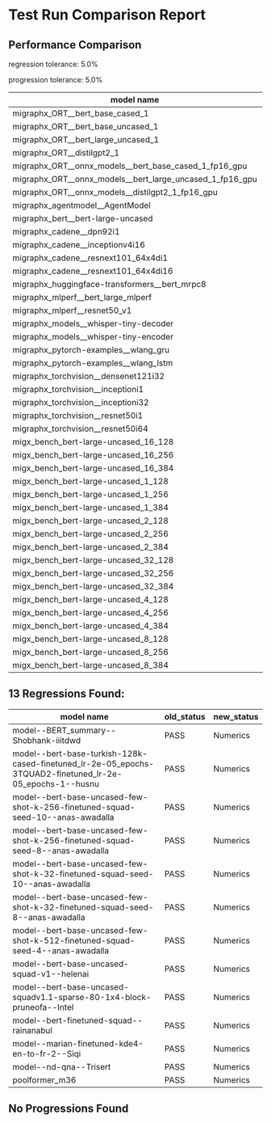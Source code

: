 # Test Run Comparison Report

## Performance Comparison

regression tolerance: 5.0%

progression tolerance: 5.0%

|model name|exit_status|analysis|old_time_ms|new_time_ms|change_ms|percent_change|
|---|---|---|---|---|---|---|
|migraphx_ORT__bert_base_cased_1|PASS|within tol|116.9974|115.3427|-1.6546|-1.41%|
|migraphx_ORT__bert_base_uncased_1|PASS|within tol|116.2794|115.9063|-0.373|-0.32%|
|migraphx_ORT__bert_large_uncased_1|PASS|within tol|519.5249|518.027|-1.4979|-0.29%|
|migraphx_ORT__distilgpt2_1|PASS|progression|73.459|68.9103|-4.5487|-6.19%|
|migraphx_ORT__onnx_models__bert_base_cased_1_fp16_gpu|Numerics|within tol|63.6401|62.1858|-1.4543|-2.29%|
|migraphx_ORT__onnx_models__bert_large_uncased_1_fp16_gpu|Numerics|within tol|331.4301|329.0408|-2.3893|-0.72%|
|migraphx_ORT__onnx_models__distilgpt2_1_fp16_gpu|Numerics|progression|37.202|35.3159|-1.8861|-5.07%|
|migraphx_agentmodel__AgentModel|Numerics|regression|1.8384|2.1325|0.2941|16.0%|
|migraphx_bert__bert-large-uncased|PASS|within tol|19.3285|19.4587|0.1302|0.67%|
|migraphx_cadene__dpn92i1|PASS|within tol|5.0515|5.0455|-0.0059|-0.12%|
|migraphx_cadene__inceptionv4i16|PASS|within tol|29.3417|29.6543|0.3126|1.07%|
|migraphx_cadene__resnext101_64x4di1|PASS|regression|5.8766|6.1741|0.2975|5.06%|
|migraphx_cadene__resnext101_64x4di16|PASS|within tol|30.2299|29.3962|-0.8338|-2.76%|
|migraphx_huggingface-transformers__bert_mrpc8|PASS|within tol|7.0566|6.9061|-0.1505|-2.13%|
|migraphx_mlperf__bert_large_mlperf|Numerics|within tol|27.423|27.1742|-0.2489|-0.91%|
|migraphx_mlperf__resnet50_v1|PASS|regression|4.7431|5.1717|0.4287|9.04%|
|migraphx_models__whisper-tiny-decoder|PASS|progression|40.465|38.0968|-2.3683|-5.85%|
|migraphx_models__whisper-tiny-encoder|Numerics|within tol|46.8871|48.1533|1.2662|2.7%|
|migraphx_pytorch-examples__wlang_gru|PASS|regression|16.3322|18.2589|1.9267|11.8%|
|migraphx_pytorch-examples__wlang_lstm|PASS|within tol|9.0149|9.0826|0.0677|0.75%|
|migraphx_torchvision__densenet121i32|PASS|within tol|18.0245|17.8435|-0.1809|-1.0%|
|migraphx_torchvision__inceptioni1|PASS|within tol|4.8855|4.919|0.0335|0.69%|
|migraphx_torchvision__inceptioni32|PASS|within tol|28.0444|27.985|-0.0595|-0.21%|
|migraphx_torchvision__resnet50i1|PASS|within tol|3.1461|3.1727|0.0266|0.85%|
|migraphx_torchvision__resnet50i64|PASS|within tol|20.6455|20.5284|-0.1171|-0.57%|
|migx_bench_bert-large-uncased_16_128|PASS|within tol|27.6707|26.914|-0.7566|-2.73%|
|migx_bench_bert-large-uncased_16_256|PASS|within tol|39.2221|38.5298|-0.6923|-1.77%|
|migx_bench_bert-large-uncased_16_384|PASS|within tol|59.4712|58.9187|-0.5525|-0.93%|
|migx_bench_bert-large-uncased_1_128|PASS|within tol|11.9564|12.1047|0.1483|1.24%|
|migx_bench_bert-large-uncased_1_256|PASS|within tol|12.5369|12.8209|0.284|2.27%|
|migx_bench_bert-large-uncased_1_384|PASS|within tol|19.3559|19.5944|0.2385|1.23%|
|migx_bench_bert-large-uncased_2_128|PASS|progression|15.0428|12.6382|-2.4046|-15.98%|
|migx_bench_bert-large-uncased_2_256|PASS|within tol|19.4514|19.582|0.1306|0.67%|
|migx_bench_bert-large-uncased_2_384|PASS|within tol|20.6052|20.3064|-0.2988|-1.45%|
|migx_bench_bert-large-uncased_32_128|PASS|within tol|37.9011|37.1624|-0.7387|-1.95%|
|migx_bench_bert-large-uncased_32_256|PASS|within tol|79.7014|77.8961|-1.8053|-2.27%|
|migx_bench_bert-large-uncased_32_384|PASS|within tol|121.767|119.822|-1.945|-1.6%|
|migx_bench_bert-large-uncased_4_128|PASS|within tol|19.5855|19.5966|0.0112|0.06%|
|migx_bench_bert-large-uncased_4_256|PASS|within tol|21.1552|20.7497|-0.4055|-1.92%|
|migx_bench_bert-large-uncased_4_384|PASS|within tol|24.7057|24.0649|-0.6407|-2.59%|
|migx_bench_bert-large-uncased_8_128|PASS|within tol|21.068|20.7979|-0.2701|-1.28%|
|migx_bench_bert-large-uncased_8_256|PASS|within tol|28.6473|27.4093|-1.238|-4.32%|
|migx_bench_bert-large-uncased_8_384|PASS|within tol|35.6655|34.9555|-0.7099|-1.99%|

## 13 Regressions Found:

|model name|old_status|new_status|
|---|---|---|
|model--BERT_summary--Shobhank-iiitdwd|PASS|Numerics|
|model--bert-base-turkish-128k-cased-finetuned_lr-2e-05_epochs-3TQUAD2-finetuned_lr-2e-05_epochs-1--husnu|PASS|Numerics|
|model--bert-base-uncased-few-shot-k-256-finetuned-squad-seed-10--anas-awadalla|PASS|Numerics|
|model--bert-base-uncased-few-shot-k-256-finetuned-squad-seed-8--anas-awadalla|PASS|Numerics|
|model--bert-base-uncased-few-shot-k-32-finetuned-squad-seed-10--anas-awadalla|PASS|Numerics|
|model--bert-base-uncased-few-shot-k-32-finetuned-squad-seed-8--anas-awadalla|PASS|Numerics|
|model--bert-base-uncased-few-shot-k-512-finetuned-squad-seed-4--anas-awadalla|PASS|Numerics|
|model--bert-base-uncased-squad-v1--helenai|PASS|Numerics|
|model--bert-base-uncased-squadv1.1-sparse-80-1x4-block-pruneofa--Intel|PASS|Numerics|
|model--bert-finetuned-squad--rainanabul|PASS|Numerics|
|model--marian-finetuned-kde4-en-to-fr-2--Siqi|PASS|Numerics|
|model--nd-qna--Trisert|PASS|Numerics|
|poolformer_m36|PASS|Numerics|

## No Progressions Found

